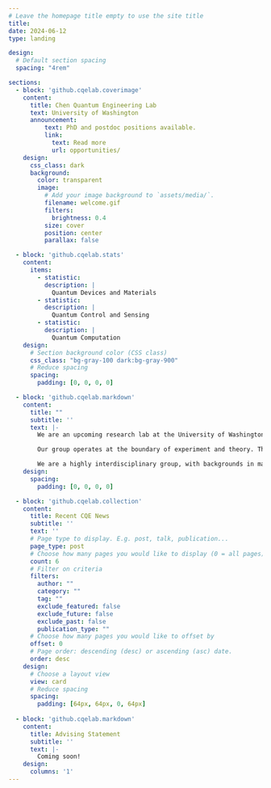 ```yaml
---
# Leave the homepage title empty to use the site title
title:
date: 2024-06-12
type: landing

design:
  # Default section spacing
  spacing: "4rem"

sections:
  - block: 'github.cqelab.coverimage'
    content:
      title: Chen Quantum Engineering Lab
      text: University of Washington
      announcement:
          text: PhD and postdoc positions available.
          link:
            text: Read more
            url: opportunities/
    design:
      css_class: dark
      background:
        color: transparent
        image:
          # Add your image background to `assets/media/`.
          filename: welcome.gif
          filters:
            brightness: 0.4
          size: cover
          position: center
          parallax: false

  - block: 'github.cqelab.stats'
    content:
      items:
        - statistic:
          description: |
            Quantum Devices and Materials
        - statistic: 
          description: |
            Quantum Control and Sensing
        - statistic: 
          description: |
            Quantum Computation
    design:
      # Section background color (CSS class)
      css_class: "bg-gray-100 dark:bg-gray-900"
      # Reduce spacing
      spacing:
        padding: [0, 0, 0, 0]

  - block: 'github.cqelab.markdown'
    content:
      title: ""
      subtitle: ''
      text: |-
        We are an upcoming research lab at the University of Washington. Our aim is to advance **Quantum Science and Engineering** through the experimental and theoretical study of solid-state platforms spanning **Superconducting quantum circuits**, **atomic-scale defect centers**, and **nanophononics**. 

        Our group operates at the boundary of experiment and theory. Through a co-design process, we seek to 1) develop a profound understanding of quantum device physics and materials challenges, and 2) to build enabling next-generation solid-state quantum devices for quantum computation, quantum sensing, and quantum communication. Check out our [research](projects/) page for more information.

        We are a highly interdisciplinary group, with backgrounds in materials science, mechanical engineering, electrical engineering, and physics. We are always looking for talented and motivated students and postdocs to join our group. Check our [open positions](opportunities/) page for more information.
    design:
      spacing:
        padding: [0, 0, 0, 0]

  - block: 'github.cqelab.collection'
    content:
      title: Recent CQE News
      subtitle: ''
      text: ''
      # Page type to display. E.g. post, talk, publication...
      page_type: post
      # Choose how many pages you would like to display (0 = all pages)
      count: 6
      # Filter on criteria
      filters:
        author: ""
        category: ""
        tag: ""
        exclude_featured: false
        exclude_future: false
        exclude_past: false
        publication_type: ""
      # Choose how many pages you would like to offset by
      offset: 0
      # Page order: descending (desc) or ascending (asc) date.
      order: desc
    design:
      # Choose a layout view
      view: card
      # Reduce spacing
      spacing:
        padding: [64px, 64px, 0, 64px]
        
  - block: 'github.cqelab.markdown'
    content:
      title: Advising Statement
      subtitle: ''
      text: |-
        Coming soon!
    design:
      columns: '1'
---
```

